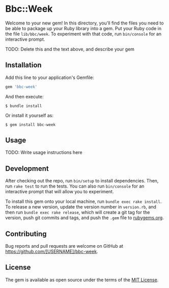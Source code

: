 # Bbc::Week

Welcome to your new gem! In this directory, you'll find the files you need to be able to package up your Ruby library into a gem. Put your Ruby code in the file `lib/bbc/week`. To experiment with that code, run `bin/console` for an interactive prompt.

TODO: Delete this and the text above, and describe your gem

## Installation

Add this line to your application's Gemfile:

```ruby
gem 'bbc-week'
```

And then execute:

    $ bundle install

Or install it yourself as:

    $ gem install bbc-week

## Usage

TODO: Write usage instructions here

## Development

After checking out the repo, run `bin/setup` to install dependencies. Then, run `rake test` to run the tests. You can also run `bin/console` for an interactive prompt that will allow you to experiment.

To install this gem onto your local machine, run `bundle exec rake install`. To release a new version, update the version number in `version.rb`, and then run `bundle exec rake release`, which will create a git tag for the version, push git commits and tags, and push the `.gem` file to [rubygems.org](https://rubygems.org).

## Contributing

Bug reports and pull requests are welcome on GitHub at https://github.com/[USERNAME]/bbc-week.


## License

The gem is available as open source under the terms of the [MIT License](https://opensource.org/licenses/MIT).

